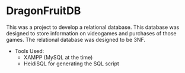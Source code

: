 # DragonFruitDB
This was a project to develop a relational database.  This database was designed to store information on videogames and purchases of those games.  The relational database was designed to be 3NF.

- Tools Used:
  - XAMPP (MySQL at the time)
  - HeidiSQL for generating the SQL script
  
